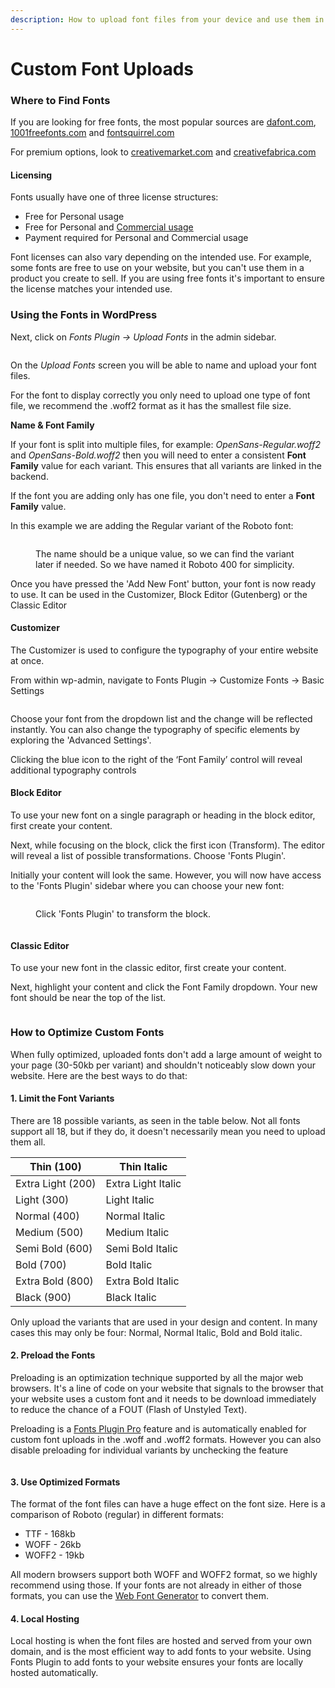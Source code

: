 ```yaml
---
description: How to upload font files from your device and use them in WordPress
---
```


# Custom Font Uploads

### Where to Find Fonts

If you are looking for free fonts, the most popular sources are [dafont.com](http://dafont.com), [1001freefonts.com](http://1001freefonts.com) and [fontsquirrel.com](http://fontsquirrel.com)

For premium options, look to [creativemarket.com](http://creativemarket.com) and [creativefabrica.com](http://creativefabrica.com)

#### Licensing

Fonts usually have one of three license structures:

* Free for Personal usage
* Free for Personal and [Commercial usage](https://fontsplugin.com/google-fonts-commercial-use/)
* Payment required for Personal and Commercial usage

Font licenses can also vary depending on the intended use. For example, some fonts are free to use on your website, but you can't use them in a product you create to sell. If you are using free fonts it's important to ensure the license matches your intended use.

### Using the Fonts in WordPress

Next, click on _Fonts Plugin →_ _Upload Fonts_ in the admin sidebar.

<figure><img src="https://fontsplugin.com/wp-content/uploads/image-8.png?fit=932x1024" alt=""><figcaption></figcaption></figure>

On the _Upload Fonts_ screen you will be able to name and upload your font files.

For the font to display correctly you only need to upload one type of font file, we recommend the .woff2 format as it has the smallest file size.

**Name & Font Family**

If your font is split into multiple files, for example: _OpenSans-Regular.woff2_ and _OpenSans-Bold.woff2_ then you will need to enter a consistent **Font Family** value for each variant. This ensures that all variants are linked in the backend.

If the font you are adding only has one file, you don't need to enter a **Font Family** value.

In this example we are adding the Regular variant of the Roboto font:

<figure><img src="https://fontsplugin.com/wp-content/uploads/image-17.png?fit=817x1024" alt=""><figcaption><p>The name should be a unique value, so we can find the variant later if needed. So we have named it Roboto 400 for simplicity.</p></figcaption></figure>

Once you have pressed the 'Add New Font' button, your font is now ready to use. It can be used in the Customizer, Block Editor (Gutenberg) or the Classic Editor

#### Customizer

The Customizer is used to configure the typography of your entire website at once.

From within wp-admin, navigate to Fonts Plugin → Customize Fonts → Basic Settings

<figure><img src="https://fontsplugin.com/wp-content/uploads/image-11.png?fit=600x292" alt=""><figcaption></figcaption></figure>

Choose your font from the dropdown list and the change will be reflected instantly. You can also change the typography of specific elements by exploring the 'Advanced Settings'.

Clicking the blue icon to the right of the ‘Font Family’ control will reveal additional typography controls

#### Block Editor

To use your new font on a single paragraph or heading in the block editor, first create your content.

Next, while focusing on the block, click the first icon (Transform). The editor will reveal a list of possible transformations. Choose 'Fonts Plugin'.

Initially your content will look the same. However, you will now have access to the 'Fonts Plugin' sidebar where you can choose your new font:

<figure><img src="https://fontsplugin.com/wp-content/uploads/image-15.png?fit=988x800" alt=""><figcaption><p>Click 'Fonts Plugin' to transform the block.</p></figcaption></figure>

<figure><img src="https://fontsplugin.com/wp-content/uploads/image-14-e1716466787712.png?fit=559x768" alt=""><figcaption></figcaption></figure>

#### Classic Editor

To use your new font in the classic editor, first create your content.

Next, highlight your content and click the Font Family dropdown. Your new font should be near the top of the list.

<figure><img src="https://docs.fontsplugin.com/~gitbook/image?url=https%3A%2F%2F2103267599-files.gitbook.io%2F%7E%2Ffiles%2Fv0%2Fb%2Fgitbook-legacy-files%2Fo%2Fassets%252F-LkTSjUWN2UHe7kspGpw%252F-LkcxZQCCDta4lDNCZex%252F-LkcxbwvBIHUdCAdSU_U%252F2019-07-25%252012.48.23.gif%3Falt%3Dmedia%26token%3D4ff79144-9e0c-4b5d-a228-1430f5e23406&#x26;width=768&#x26;dpr=2&#x26;quality=100&#x26;sign=4292e4b3cef38126869ef2ca527e0e2716dbe838bd7cc93fe61a46921d310955" alt=""><figcaption></figcaption></figure>

### How to Optimize Custom Fonts

When fully optimized, uploaded fonts don't add a large amount of weight to your page (30-50kb per variant) and shouldn't noticeably slow down your website. Here are the best ways to do that:

#### 1. **Limit the Font Variants**

There are 18 possible variants, as seen in the table below. Not all fonts support all 18, but if they do, it doesn't necessarily mean you need to upload them all.

| Thin (100)        | Thin Italic        |
| ----------------- | ------------------ |
| Extra Light (200) | Extra Light Italic |
| Light (300)       | Light Italic       |
| Normal (400)      | Normal Italic      |
| Medium (500)      | Medium Italic      |
| Semi Bold (600)   | Semi Bold Italic   |
| Bold (700)        | Bold Italic        |
| Extra Bold (800)  | Extra Bold Italic  |
| Black (900)       | Black Italic       |

Only upload the variants that are used in your design and content. In many cases this may only be four: Normal, Normal Italic, Bold and Bold italic.

#### 2. Preload the Fonts

Preloading is an optimization technique supported by all the major web browsers. It's a line of code on your website that signals to the browser that your website uses a custom font and it needs to be download immediately to reduce the chance of a FOUT (Flash of Unstyled Text).

Preloading is a [Fonts Plugin Pro](https://fontsplugin.com/pro-upgrade) feature and is automatically enabled for custom font uploads in the .woff and .woff2 formats. However you can also disable preloading for individual variants by unchecking the feature

<figure><img src="https://fontsplugin.com/wp-content/uploads/image-13.png?fit=1024x434" alt=""><figcaption></figcaption></figure>

#### 3. Use Optimized Formats

The format of the font files can have a huge effect on the font size. Here is a comparison of Roboto (regular) in different formats:

* TTF - 168kb
* WOFF - 26kb
* WOFF2 - 19kb

All modern browsers support both WOFF and WOFF2 format, so we highly recommend using those. If your fonts are not already in either of those formats, you can use the [Web Font Generator](https://www.fontsquirrel.com/tools/webfont-generator) to convert them.

#### 4. Local Hosting

Local hosting is when the font files are hosted and served from your own domain, and is the most efficient way to add fonts to your website. Using Fonts Plugin to add fonts to your website ensures your fonts are locally hosted automatically.
